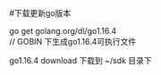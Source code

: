 #下载更新go版本

go get golang.org/dl/go1.16.4  
    // GOBIN 下生成go1.16.4可执行文件

go1.16.4 download
    下载到 ~/sdk 目录下


